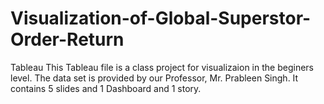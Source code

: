 # Visualization-of-Global-Superstor-Order-Return
Tableau
This Tableau file is a class project for visualizaion in the beginers level. The data set is provided by our Professor, Mr. Prableen Singh. It contains 5 slides and 1 Dashboard and 1 story.
